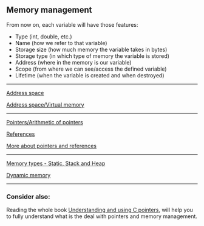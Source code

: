 ## Memory management

From now on, each variable will have those features:
- Type (int, double, etc.)
- Name (how we refer to that variable)
- Storage size (how much memory the variable takes in bytes)
- Storage type (in which type of memory the variable is stored)
- Address (where in the memory is our variable)
- Scope (from where we can see/access the defined variable)
- Lifetime (when the variable is created and when destroyed)

---

[Address space](https://en.wikipedia.org/wiki/Address_space)

[Address space/Virtual memory](https://sites.ualberta.ca/dept/chemeng/AIX-43/share/man/info/C/a_doc_lib/aixprggd/genprogc/address_space.htm)

---

[Pointers/Arithmetic of pointers](http://people.scs.carleton.ca/~dehne/projects/cpp-doc/tutorial/tut3-3.html)

[References](https://en.wikipedia.org/wiki/Reference_(C%2B%2B))

[More about pointers and references](https://www3.ntu.edu.sg/home/ehchua/programming/cpp/cp4_PointerReference.html)

---

[Memory types - Static, Stack and Heap](https://stackoverflow.com/questions/408670/stack-static-and-heap-in-c)

[Dynamic memory](http://people.scs.carleton.ca/~dehne/projects/cpp-doc/tutorial/tut3-4.html)


---
### Consider also:
Reading the whole book [Understanding and using C pointers](https://doc.lagout.org/programmation/C/Understanding%20and%20Using%20C%20Pointers%20%5BReese%202013-05-18%5D.pdf), will help you to fully understand what is the deal with pointers and memory management.
